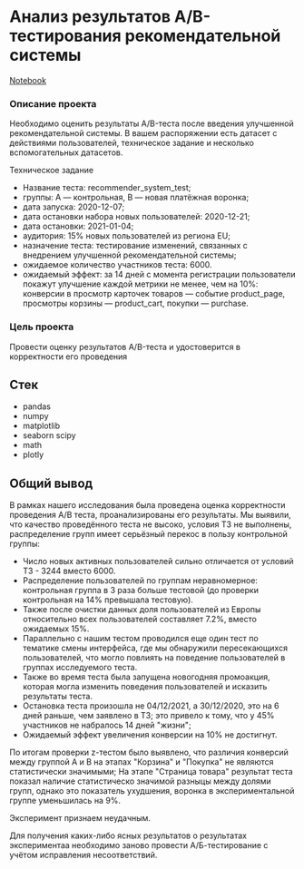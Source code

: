 # Анализ результатов A/B-тестирования рекомендательной системы
[Notebook](https://github.com/kitomakito/Portfolio/tree/d682df03f80038e053c5f21d0efbdb46043b3e21/ab_test)
### Описание проекта
Необходимо оценить результаты A/B-теста после введения улучшенной рекомендательной системы. В вашем распоряжении есть датасет с действиями пользователей, техническое задание и несколько вспомогательных датасетов.

Техническое задание

- Название теста: recommender_system_test;
- группы: А — контрольная, B — новая платёжная воронка;
- дата запуска: 2020-12-07;
- дата остановки набора новых пользователей: 2020-12-21;
- дата остановки: 2021-01-04;
- аудитория: 15% новых пользователей из региона EU;
- назначение теста: тестирование изменений, связанных с внедрением улучшенной рекомендательной системы;
- ожидаемое количество участников теста: 6000.
- ожидаемый эффект: за 14 дней с момента регистрации пользователи покажут улучшение каждой метрики не менее, чем на 10%:
конверсии в просмотр карточек товаров — событие product_page,
просмотры корзины — product_cart,
покупки — purchase.
### Цель проекта
Провести оценку результатов A/B-теста и удостоверится в корректности его проведения
## Стек
* pandas
* numpy 
* matplotlib
* seaborn
  scipy
* math
* plotly
## Общий вывод
В рамках нашего исследования была проведена оценка корректности проведения А/В теста, проанализированы его результаты. Мы выявили, что качество проведённого теста не высоко, условия ТЗ не выполнены, распределение групп имеет серьёзный перекос в пользу контрольной группы:
- Число новых активных пользователей сильно отличается от условий ТЗ - 3244 вместо 6000.
- Распределение пользователей по группам неравномерное: контрольная группа в 3 раза больше тестовой (до проверки контрольная на 14% превышала тестовую).
- Также после очистки данных доля пользователей из Европы относительно всех пользователей составляет 7.2%, вместо ожидаемых 15%.
- Параллельно с нашим тестом проводился еще один тест по тематике смены интерфейса, где мы обнаружили пересекающихся пользователей, что могло повлиять на поведение пользователей в группах исследуемого теста.
- Также во время теста была запущена новогодняя промоакция, которая могла изменить поведения пользователей и исказить результаты теста.
- Остановка теста произошла не 04/12/2021, а 30/12/2020, это на 6 дней раньше, чем заявлено в ТЗ; это привело к тому, что у 45% участников не набралось 14 дней "жизни";
- Ожидаемый эффект увеличения конверсии на 10% не достигнут.

По итогам проверки z-тестом было выявлено, что различия конверсий между группой А и В на этапах "Корзина" и "Покупка" не являются статистически значимыми;
На этапе "Страница товара" результат теста показал наличие статистическо значимой разныцы между долями групп, однако это показатель ухудшения, воронка в экспериментальной группе уменьшилась на 9%.

Эксперимент признаем неудачным.

Для получения каких-либо ясных результатов о результатах экспериментаа необходимо заново провести А/Б-тестирование с учётом исправления несоответствий.
